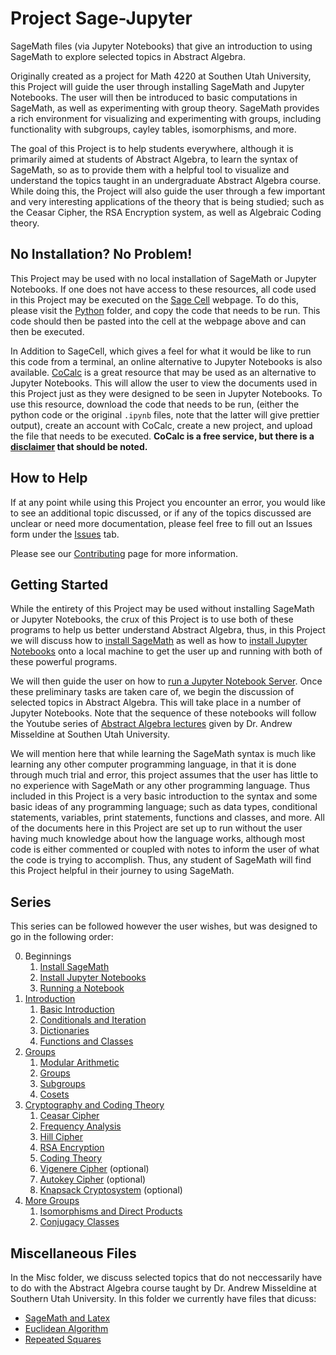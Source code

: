 # Project Sage-Jupyter
SageMath files (via Jupyter Notebooks) that give an introduction to using SageMath to explore selected topics in Abstract Algebra.

Originally created as a project for Math 4220 at Southen Utah University, this Project will guide the user through installing SageMath and Jupyter Notebooks.  The 
user will then be introduced to basic computations in SageMath, as well as experimenting with group theory.  SageMath provides a rich environment for visualizing 
and experimenting with groups, including functionality with subgroups, cayley tables, isomorphisms, and more.

The goal of this Project is to help students everywhere, although it is primarily aimed at students of Abstract Algebra, to learn the syntax of SageMath, so as 
to provide them with a helpful tool to visualize and understand the topics taught in an undergraduate Abstract Algebra course.  While doing this, the Project 
will also guide the user through a few important and very interesting applications of the theory that is being studied; such as the Ceasar Cipher, the RSA 
Encryption system, as well as Algebraic Coding theory.   

## No Installation? No Problem!

This Project may be used with no local installation of SageMath or Jupyter Notebooks.  If one does not have access to these resources, 
all code used in this Project may be executed on the [Sage Cell](https://sagecell.sagemath.org/) webpage.  To do this, please visit the [Python](Python) folder, 
and copy the code that needs to be run. This code should then be pasted into the cell at the webpage above and can then be executed.  

In Addition to SageCell, which gives a feel for what it would be like to run this code from a terminal, an online alternative to Jupyter Notebooks is also 
available.  [CoCalc](https://cocalc.com/) is a great resource that may be used as an alternative to Jupyter Notebooks.  This will allow the user to view the 
documents used in this Project just as they were designed to be seen in Jupyter Notebooks.  To use this resource, download the code 
that needs to be run, (either the python code or the original `.ipynb` files, note that the latter will give prettier output), create an account with CoCalc, 
create a new project, and upload the file that needs to be executed.  **CoCalc is a free service, but there is a
[disclaimer](https://doc.cocalc.com/trial.html) that should be noted.**

## How to Help

If at any point while using this Project you encounter an error, you would like to see an additional topic discussed, or if any of the topics discussed are 
unclear or need more documentation, please feel free to fill out an Issues form under the [Issues](https://github.com/bradencarlson/sage-jupyter/issues) tab.

Please see our [Contributing](.github/CONTRIBUTING.md) page for more information.

## Getting Started

While the entirety of this Project may be used without installing SageMath or Jupyter Notebooks, the crux of this Project is to use both of these programs to 
help us better understand Abstract Algebra, thus, in this Project we will discuss how to [install SageMath](Installation/sage-installation.md) as well as how to
[install Jupyter Notebooks](Installation/jupyter-installation.md) onto a local machine to get the user up and running with both of these powerful programs.

We will then guide the user on how to [run a Jupyter Notebook Server](Running/running-jupyter.md).  Once these preliminary tasks are taken care of, we begin the 
discussion of selected topics in Abstract Algebra.  This will take place in a number of Jupyter Notebooks.  Note that the sequence of these notebooks will follow 
the Youtube series of [Abstract Algebra lectures](https://www.youtube.com/playlist?list=PLz7t89zv8Lp2D6xQOG7kUEbN1KP5u-mpH) given by Dr. Andrew Misseldine at 
Southen Utah University.  

We will mention here that while learning the SageMath syntax is much like learning any other computer programming language, in that it is done through much
trial and error, this project assumes that the user has little to no experience with SageMath or any other programming language.  Thus included in this Project 
is a very basic introduction to the syntax and some basic ideas of any programming language; such as data types, conditional statements, variables, print 
statements, functions and classes, and more. All of the documents here in this Project are set up to run without the user having much knowledge about how the
language works, although most code is either commented or coupled with notes to inform the user of what the code is trying to accomplish.  Thus, any student of 
SageMath will find this Project helpful in their journey to using SageMath. 

## Series

This series can be followed however the user wishes, but was designed to go in the following order:

0. Beginnings
    1. [Install SageMath](Installation/sage-installation.md)
    2. [Install Jupyter Notebooks](Installation/jupyter-installation.md)
    3. [Running a Notebook](Running/running-jupyter.md)
1. [Introduction](Introduction)
    1. [Basic Introduction](Introduction/basic-introduction.ipynb)
    2. [Conditionals and Iteration](Introduction/iteration-conditionals.ipynb)
    3. [Dictionaries](Introduction/Dictionaries.ipynb)
    4. [Functions and Classes](Introduction/functions-classes.ipynb)
2. [Groups](Groups)
    1. [Modular Arithmetic](Groups/modular-arithmetic.ipynb)
    2. [Groups](Groups/Groups.ipynb)
    3. [Subgroups](Groups/Subgroups.ipynb)
    4. [Cosets](Groups/Cosets.ipynb)
3. [Cryptography and Coding Theory](Cryptography)
    1. [Ceasar Cipher](Cryptography/CeasarCipher.ipynb)
    2. [Frequency Analysis](Cryptography/FrequencyAnalysis.ipynb)
    3. [Hill Cipher](Cryptography/Hill-cipher.ipynb)
    4. [RSA Encryption](Cryptography/RSA-encryption.ipynb)
    5. [Coding Theory](Cryptography/AlgebraicCoding.ipynb)
    6. [Vigenere Cipher](Cryptography/VigenereCipher.ipynb) (optional)
    7. [Autokey Cipher](Cryptography/AutoKeyCipher.ipynb) (optional)
    8. [Knapsack Cryptosystem](Cryptography/Knapsack.ipynb) (optional)
4. [More Groups](Groups)
    1. [Isomorphisms and Direct Products](Groups/Isomorphisms-Direct-Products.ipynb)
    2. [Conjugacy Classes](Groups/Conjugacy-classes.ipynb)

## Miscellaneous Files

In the Misc folder, we discuss selected topics that do not neccessarily have to do with the Abstract Algebra course taught by Dr. Andrew Misseldine at Southern 
Utah University.  In this folder we currently have files that dicuss:

- [SageMath and Latex](Misc/sage-latex.ipynb)
- [Euclidean Algorithm](Misc/Euclid.ipynb)
- [Repeated Squares](Misc/repeated-squares.ipynb)
